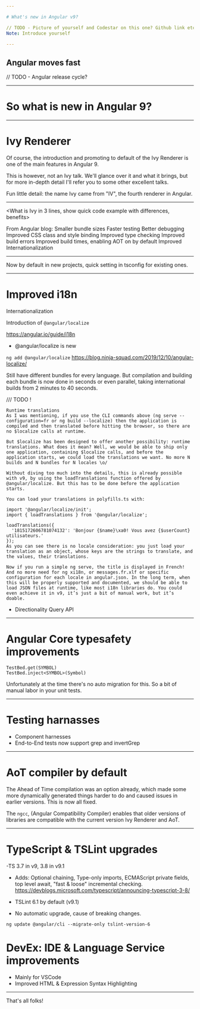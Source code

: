 ```yaml
---

# What's new in Angular v9?

// TODO - Picture of yourself and Codestar on this one? Github link etc.? Twitch reference?
Note: Introduce yourself

---
```


## Angular moves fast
// TODO - Angular release cycle?

---

# So what is new in Angular 9?

---

# Ivy Renderer

Of course, the introduction and promoting to default of the Ivy Renderer is one of the main features in Angular 9. 

This is however, not an Ivy talk. We'll glance over it and what it brings, but for more in-depth detail I'll refer you to some other excellent talks.

Fun little detail: the name Ivy came from "IV", the fourth renderer in Angular.

----

<What is Ivy in 3 lines, show quick code example with differences, benefits>

From Angular blog:
Smaller bundle sizes
Faster testing
Better debugging
Improved CSS class and style binding
Improved type checking
Improved build errors
Improved build times, enabling AOT on by default
Improved Internationalization

----

Now by default in new projects, quick setting in tsconfig for existing ones.

---

# Improved i18n

Internationalization

Introduction of `@angular/localize`


https://angular.io/guide/i18n
- @angular/localize is new

`ng add @angular/localize`
https://blog.ninja-squad.com/2019/12/10/angular-localize/

Still have different bundles for every language. But compilation and building each bundle is now done in seconds or even parallel, taking international builds from 2 minutes to 40 seconds.


/// TODO !
```https://blog.ninja-squad.com/2019/12/10/angular-localize/
Runtime translations
As I was mentioning, if you use the CLI commands above (ng serve --configuration=fr or ng build --localize) then the application is compiled and then translated before hitting the browser, so there are no $localize calls at runtime.

But $localize has been designed to offer another possibility: runtime translations. What does it mean? Well, we would be able to ship only one application, containing $localize calls, and before the application starts, we could load the translations we want. No more N builds and N bundles for N locales \o/

Without diving too much into the details, this is already possible with v9, by using the loadTranslations function offered by @angular/localize. But this has to be done before the application starts.

You can load your translations in polyfills.ts with:

import '@angular/localize/init';
import { loadTranslations } from '@angular/localize';

loadTranslations({
  '1815172606781074132': 'Bonjour {$name}\xa0! Vous avez {$userCount} utilisateurs.'
});
As you can see there is no locale consideration: you just load your translation as an object, whose keys are the strings to translate, and the values, their translations.

Now if you run a simple ng serve, the title is displayed in French! And no more need for ng xi18n, or messages.fr.xlf or specific configuration for each locale in angular.json. In the long term, when this will be properly supported and documented, we should be able to load JSON files at runtime, like most i18n libraries do. You could even achieve it in v9, it’s just a bit of manual work, but it’s doable.
```

- Directionality Query API

---

# Angular Core typesafety improvements

```
TestBed.get(SYMBOL)
TestBed.inject<SYMBOL>(Symbol)
```

Unfortunately at the time there's no auto migration for this. So a bit of manual labor in your unit tests.

---

# Testing harnasses

- Component harnesses
- End-to-End tests now support grep and invertGrep

---

# AoT compiler by default
The Ahead of Time compilation was an option already, which made some more dynamically generated things harder to do and caused issues in earlier versions. This is now all fixed. 

The `ngcc`, (Angular Compatibility Compiler) enables that older versions of libraries are compatible with the current version Ivy Renderer and AoT.

---

# TypeScript & TSLint upgrades

-TS 3.7 in v9, 3.8 in v9.1
- Adds: Optional chaining, Type-only imports, ECMAScript private fields, top level await, "fast & loose" incremental checking.
https://devblogs.microsoft.com/typescript/announcing-typescript-3-8/

- TSLint 6.1 by default (v9.1)
- No automatic upgrade, cause of breaking changes.

`ng update @angular/cli --migrate-only tslint-version-6`

# DevEx: IDE & Language Service improvements
- Mainly for VSCode
- Improved HTML & Expression Syntax Highlighting

--- 

That's all folks!